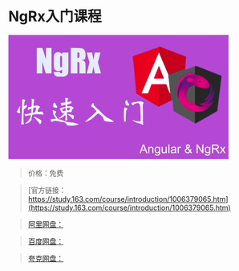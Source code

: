# NgRx入门课程

![img](../../../assets/study163/free/c19879d5defd42f7b0eba5515208ce1a.png)

> 价格：免费

> [官方链接：https://study.163.com/course/introduction/1006379065.htm](https://study.163.com/course/introduction/1006379065.htm)

> [阿里网盘：]()

> [百度网盘：]()

> [夸克网盘：]()
